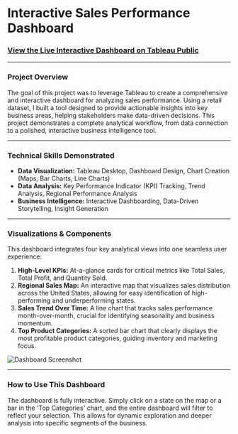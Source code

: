 # Interactive Sales Performance Dashboard

### [View the Live Interactive Dashboard on Tableau Public](MY_TABLEAU_PUBLIC_LINK_HERE)

---

### Project Overview

The goal of this project was to leverage Tableau to create a comprehensive and interactive dashboard for analyzing sales performance. Using a retail dataset, I built a tool designed to provide actionable insights into key business areas, helping stakeholders make data-driven decisions. This project demonstrates a complete analytical workflow, from data connection to a polished, interactive business intelligence tool.

---

### Technical Skills Demonstrated

- **Data Visualization:** Tableau Desktop, Dashboard Design, Chart Creation (Maps, Bar Charts, Line Charts)
- **Data Analysis:** Key Performance Indicator (KPI) Tracking, Trend Analysis, Regional Performance Analysis
- **Business Intelligence:** Interactive Dashboarding, Data-Driven Storytelling, Insight Generation

---

### Visualizations & Components

This dashboard integrates four key analytical views into one seamless user experience:

1.  **High-Level KPIs:** At-a-glance cards for critical metrics like Total Sales, Total Profit, and Quantity Sold.
2.  **Regional Sales Map:** An interactive map that visualizes sales distribution across the United States, allowing for easy identification of high-performing and underperforming states.
3.  **Sales Trend Over Time:** A line chart that tracks sales performance month-over-month, crucial for identifying seasonality and business momentum.
4.  **Top Product Categories:** A sorted bar chart that clearly displays the most profitable product categories, guiding inventory and marketing focus.

![Dashboard Screenshot](LINK_TO_MY_DASHBOARD_SCREENSHOT.png)

---

### How to Use This Dashboard

The dashboard is fully interactive. Simply click on a state on the map or a bar in the 'Top Categories' chart, and the entire dashboard will filter to reflect your selection. This allows for dynamic exploration and deeper analysis into specific segments of the business.
